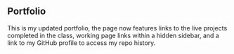## Portfolio
This is my updated portfolio, the page now features links to the live projects completed in the class, working page links within a hidden sidebar, and a link to my GitHub profile to access my repo history. 
